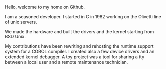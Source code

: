 Hello, welcome to my home on Github.

I am a seasoned developer. I started in C in 1982 working on the Olivetti line of unix servers.

We made the hardware and built the drivers and the kernel starting from BSD Unix.

My contributions have been rewriting and rehosting the runtime support system for a COBOL compiler. I created also a few device drivers and an extended kernel debugger. A toy project was a tool for sharing a tty between a local user and a remote maintenance technician.
